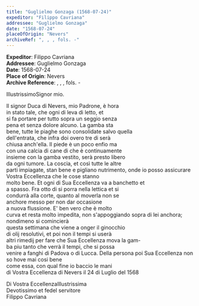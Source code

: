 ```yaml
---
title: "Guglielmo Gonzaga (1568-07-24)"
expeditor: "Filippo Cavriana"
addressee: "Guglielmo Gonzaga"
date: "1568-07-24"
placeOfOrigin: "Nevers"
archiveRef: ", , , fols. -"
---
```


**Expeditor**: Filippo Cavriana  
**Addressee**: Guglielmo Gonzaga  
**Date**: 1568-07-24  
**Place of Origin**: Nevers  
**Archive Reference**: , , , fols. -  

IllustrissimoSignor mio.

  
Il signor Duca di Nevers, mio Padrone, è hora  
in stato tale, che ogni di leva di letto, et  
si fa portare per tutto sopra un seggio senza  
pena et senza dolore alcuno. La gamba sta  
bene, tutte le piaghe sono consolidate salvo quella  
dell'entrata, che infra doi overo tre di serà  
chiusa anch'ella. Il piede è un poco enfio ma  
con una calcia di cane di che è continuamente  
insieme con la gamba vestito, serà presto libero  
da ogni tumore. La coscia, et così tutte le altre  
parti impiagate, stan bene e pigliano nutrimento, onde io posso assicurare Vostra Eccellenza che le cose stanno  
molto bene. Et ogni di Sua Eccellenza va a banchetto et  
a spasso. Fra otto di si porra nella lettica et si  
condurrà alla corte, quanto al moverla non se  
anchore messo per non dar occasione  
a nuova flussione. E' ben vero che è molto  
curva et resta molto impedita, non s'appoggiando sopra di lei anchora; nondimeno si comincierà  
questa settimana che viene a onger il ginocchio  
di olij resolutivi, et poi non il tempi si userà  
altri rimedij per fare che Sua Eccellenza mova la gam-  
ba piu tanto che verrà il tempi, che si possa  
venire a fanghi di Padova o di Lucca. Della persona poi Sua Eccellenza non so hove mai cosi bene  
come essa, con qual fine io baccio le mani  
di Vostra Eccellenza di Nevers il 24 di Luglio del 1568

  
Di Vostra EccellenzaIllustrissima  
Devotissimo et fedel servitore  
Filippo Cavriana

